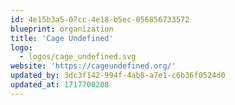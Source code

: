 ```yaml
---
id: 4e15b3a5-07cc-4e18-b5ec-056856733572
blueprint: organization
title: 'Cage Undefined'
logo:
  - logos/cage_undefined.svg
website: 'https://cageundefined.org/'
updated_by: 3dc3f142-994f-4ab8-a7e1-c6b36f0524d0
updated_at: 1717700208
---
```

